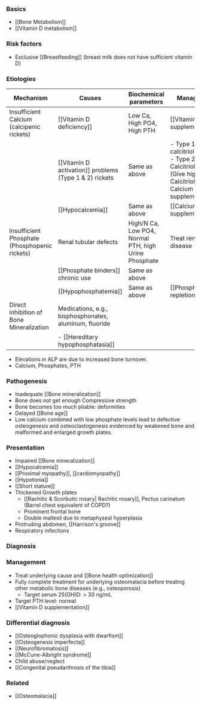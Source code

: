 ### Basics
- [[Bone Metabolism]] 
- [[Vitamin D metabolism]] 

### Risk factors
- Exclusive [[Breastfeeding]] (breast milk does not have sufficient vitamin D)

### Etiologies

| Mechanism                                     | Causes                                                 | Biochemical parameters                               | Management                                                                                                       |
| --------------------------------------------- | ------------------------------------------------------ | ---------------------------------------------------- | ---------------------------------------------------------------------------------------------------------------- |
| Insufficient Calcium (calcipenic rickets)     | [[Vitamin D deficiency]]                               | Low Ca, High PO4, High PTH                           | [[Vitamin D supplementation]]                                                                                    |
|                                               | [[Vitamin D activation]] problems (Type 1 & 2) rickets | Same as above                                        | - Type 1: Give calcitriol<br>- Type 2: High Calcitriol (3-30x) (Give high dose Calcitriol or Calcium supplement) |
|                                               | [[Hypocalcemia]]                                       | Same as above                                        | [[Calcium supplementation]]                                                                                      |
| Insufficient Phosphate (Phosphopenic rickets) | Renal tubular defects                                  | High/N Ca, Low PO4, Normal PTH, high Urine Phosphate | Treat renal disease                                                                                              |
|                                               | [[Phosphate binders]] chronic use                      | Same as above                                        |                                                                                                                  |
|                                               | [[Hypophosphatemia]]                                   | Same as above                                        | [[Phosphate repletion]]                                                                                          |
| Direct inhibition of Bone Mineralization      | Medications, e.g., bisphosphonates, aluminum, fluoride |                                                      |                                                                                                                  |
|                                               | - [[Hereditary hypophosphatasia]]                      |                                                      |                                                                                                                  |

- Elevations in ALP are due to increased bone turnover. 
- Calcium, Phosphates, PTH 
### Pathogenesis
- Inadequate [[Bone mineralization]]  
- Bone does not get enough Compressive strength 
- Bone becomes too much pliable: deformities
- Delayed [[Bone age]] 
- Low calcium combined with low phosphate levels lead to defective osteogenesis and osteoclastogenesis evidenced by weakened bone and malformed and enlarged growth plates. 

### Presentation
- Impaired [[Bone mineralization]] 
- [[Hypocalcemia]] 
- [[Proximal myopathy]], [[cardiomyopathy]] 
- [[Hypotonia]]  
- [[Short stature]]  
- Thickened Growth plates
	- [[Rachitic & Scorbutic rosary| Rachitic rosary]], Pectus carinatum (Barrel chest equivalent of COPD?)
	- Prominent frontal bone
	- Double malleoli due to metaphyseal hyperplasia
- Protruding abdomen, [[Harrison's groove]] 
- Respiratory infections

### Diagnosis

### Management
- Treat underlying cause and [[Bone health optimization]] 
- Fully complete treatment for underlying osteomalacia before treating other metabolic bone diseases (e.g., osteoporosis)
    - Target serum 25(OH)D: > 30 ng/mL
- Target PTH level: normal 
- [[Vitamin D supplementation]] 

### Differential diagnosis
- [[Osteoglophonic dysplasia with dwarfism]]
- [[Osteogenesis imperfecta]]
- [[Neurofibromatosis]]
- [[McCune-Albright syndrome]]
- Child abuse/neglect
- [[Congenital pseudarthrosis of the tibia]]

### Related
- [[Osteomalacia]] 
